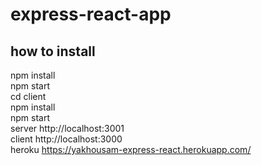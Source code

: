 # express-react-app
## how to install
npm install<br />
npm start<br />
cd client <br />
npm install<br />
npm start<br />
server http://localhost:3001<br />
client http://localhost:3000 <br />
heroku https://yakhousam-express-react.herokuapp.com/
